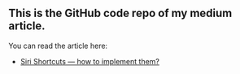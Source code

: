 ## This is the GitHub code repo of my medium article.

You can read the article here: 
- [Siri Shortcuts — how to implement them?](https://medium.com/miquido/siri-shortcuts-how-to-implement-them-61261a65128d)
